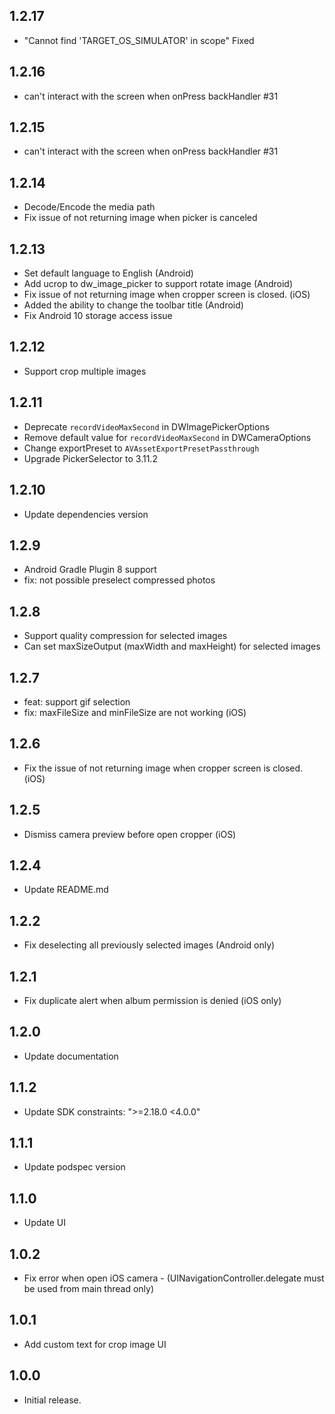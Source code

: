 ## 1.2.17

* "Cannot find 'TARGET_OS_SIMULATOR' in scope" Fixed

## 1.2.16

* can't interact with the screen when onPress backHandler #31

## 1.2.15

* can't interact with the screen when onPress backHandler #31

## 1.2.14

* Decode/Encode the media path
* Fix issue of not returning image when picker is canceled

## 1.2.13

* Set default language to English (Android)
* Add ucrop to dw_image_picker to support rotate image (Android)
* Fix issue of not returning image when cropper screen is closed. (iOS)
* Added the ability to change the toolbar title (Android)
* Fix Android 10 storage access issue

## 1.2.12

* Support crop multiple images

## 1.2.11

* Deprecate `recordVideoMaxSecond` in DWImagePickerOptions
* Remove default value for `recordVideoMaxSecond` in DWCameraOptions
* Change exportPreset to `AVAssetExportPresetPassthrough`
* Upgrade PickerSelector to 3.11.2

## 1.2.10

* Update dependencies version

## 1.2.9

* Android Gradle Plugin 8 support
* fix: not possible preselect compressed photos

## 1.2.8

* Support quality compression for selected images
* Can set maxSizeOutput (maxWidth and maxHeight) for selected images

## 1.2.7

- feat: support gif selection
- fix: maxFileSize and minFileSize are not working (iOS)

## 1.2.6

- Fix the issue of not returning image when cropper screen is closed. (iOS)

## 1.2.5

- Dismiss camera preview before open cropper (iOS)

## 1.2.4

- Update README.md

## 1.2.2

- Fix deselecting all previously selected images (Android only)

## 1.2.1

- Fix duplicate alert when album permission is denied (iOS only)

## 1.2.0

- Update documentation

## 1.1.2

- Update SDK constraints: ">=2.18.0 <4.0.0"

## 1.1.1

- Update podspec version

## 1.1.0

- Update UI

## 1.0.2

- Fix error when open iOS camera - (UINavigationController.delegate must be used from main thread only)

## 1.0.1

- Add custom text for crop image UI

## 1.0.0

- Initial release.
